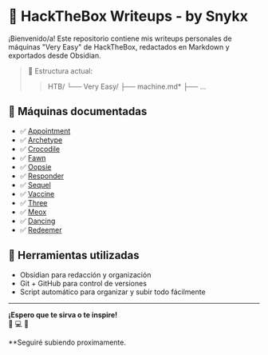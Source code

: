 # 🧠 HackTheBox Writeups - by Snykx

¡Bienvenido/a! Este repositorio contiene mis writeups personales de máquinas "Very Easy" de HackTheBox, redactados en Markdown y exportados desde Obsidian.

> 📁 Estructura actual:
>> HTB/
└── Very Easy/
├── machine.md*
├── ...



## 📌 Máquinas documentadas

- ✅ [Appointment](Very%20Easy/Appointment.md)
- ✅ [Archetype](Very%20Easy/Archetype.md)
- ✅ [Crocodile](Very%20Easy/Crocodile.md)
- ✅ [Fawn](Very%20Easy/Fawn.md)
- ✅ [Oopsie](Very%20Easy/Oopsie.md)
- ✅ [Responder](Very%20Easy/Responder.md)
- ✅ [Sequel](Very%20Easy/Sequel.md)
- ✅ [Vaccine](Very%20Easy/Vaccine.md)
- ✅ [Three](Very%20Easy/Three.md)
- ✅ [Meox](Very%20Easy/Meox.md)
- ✅ [Dancing](Very%20Easy/Dancing.md)
- ✅ [Redeemer](Very%20Easy/Redeemer.md)

## 📂 Herramientas utilizadas

- Obsidian para redacción y organización
- Git + GitHub para control de versiones
- Script automático para organizar y subir todo fácilmente

---

**¡Espero que te sirva o te inspire!**  
🧠 💻 🐚  

**Seguiré subiendo proximamente.
